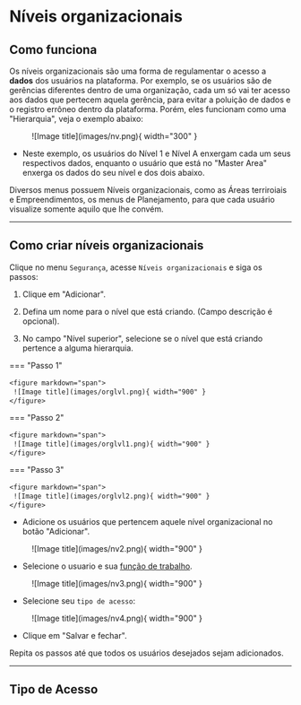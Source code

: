 # Níveis organizacionais

## Como funciona

Os níveis organizacionais são uma forma de regulamentar o acesso a **dados** dos usuários na plataforma. Por exemplo, se os usuários são de gerências diferentes dentro de uma organização, cada um só vai ter acesso aos dados que pertecem aquela gerência, para evitar a poluição de dados e o registro errôneo dentro da plataforma.
Porém, eles funcionam como uma "Hierarquia", veja o exemplo abaixo:

<figure markdown="span">
 ![Image title](images/nv.png){ width="300" }
</figure>

* Neste exemplo, os usuários do Nível 1 e Nível A enxergam cada um seus respectivos dados, enquanto o usuário que está no "Master Area" enxerga os dados do seu nível e dos dois abaixo.

Diversos menus possuem Níveis organizacionais, como as Áreas terriroiais e Empreendimentos, os menus de Planejamento, para que cada usuário visualize somente aquilo que lhe convém.

---

## Como criar níveis organizacionais

Clique no menu `Segurança`, acesse `Níveis organizacionais` e siga os passos:

1. Clique em "Adicionar".

2. Defina um nome para o nível que está criando. (Campo descrição é opcional).

3. No campo "Nível superior", selecione se o nível que está criando pertence a alguma hierarquia.


=== "Passo 1"

    <figure markdown="span">
     ![Image title](images/orglvl.png){ width="900" }
    </figure>


=== "Passo 2"

    <figure markdown="span">
     ![Image title](images/orglvl1.png){ width="900" }
    </figure>


=== "Passo 3"

    <figure markdown="span">
     ![Image title](images/orglvl2.png){ width="900" }
    </figure>


* Adicione os usuários que pertencem aquele nível organizacional no botão "Adicionar".

<figure markdown="span">
 ![Image title](images/nv2.png){ width="900" }
</figure>

* Selecione o usuario e sua [função de trabalho](job_functions.md).

<figure markdown="span">
 ![Image title](images/nv3.png){ width="900" }
</figure>

* Selecione seu `tipo de acesso`:

<figure markdown="span">
 ![Image title](images/nv4.png){ width="900" }
</figure>

* Clique em "Salvar e fechar".

Repita os passos até que todos os usuários desejados sejam adicionados.

---

## Tipo de Acesso
